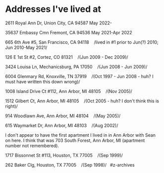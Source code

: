 # Addresses I've lived at

2611 Royal Ann Dr, Union City, CA 94587
May 2022-

35637 Embassy Cmn
Fremont, CA 94536
May 2021-Apr 2022

665 6th Ave #5, San Francisco, CA 94118   
/lived in #1 prior to Jun(?) 2010; Jun 2010-May 2021/

126 E 1st St #2, Cortez, CO 81321   
/(Jun 2009 - Dec 2009)/

3424 Louisa Ln, Mechanicsburg, PA 17050   
/(Jun 2008 - Jun 2009)/

6004 Glenmary Rd, Knoxville, TN 37919   
/(Oct 1997 - Jun 2008 - huh? I must have written this down wrong)/

1008 Island Drive Ct #112, Ann Arbor, MI 48105   
/(Nov 2005)/

1512 Gilbert Ct, Ann Arbor, MI 48105   
/(Oct 2005 - huh? I don't think this is right)/

914 Woodlawn Ave, Ann Arbor, MI 48104   
/(May 2005)/

615 Waymarket Dr, Ann Arbor, MI 48103   
/(Aug 2002)/

I don't appear to have the first apartment I lived in in Ann Arbor with Sean on here. I think that was 703 South Forest, Ann Arbor, MI (apartment number not remembered). 

1717 Bissonnet St #113, Houston, TX 77005   
/(Sep 1999)/

262 Baker Clg, Houston, TX 77005   
/(Sep 1998)/
 
#z-archives
